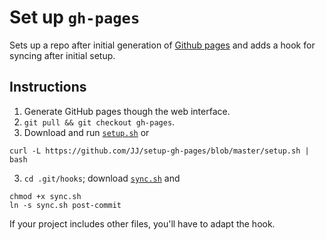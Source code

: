 Set up `gh-pages`
==============

Sets up a repo after initial generation of [Github pages](http://pages.github.com) and adds a hook for syncing after initial setup.

## Instructions

1. Generate GitHub pages though the web interface.
2. `git pull && git checkout gh-pages`.
3. Download and run [`setup.sh`](setup.sh) or
```
curl -L https://github.com/JJ/setup-gh-pages/blob/master/setup.sh | bash
```
3. `cd .git/hooks`; download [`sync.sh`](sync.sh) and
```
chmod +x sync.sh
ln -s sync.sh post-commit
```

If your project includes other files, you'll have to adapt the hook. 
